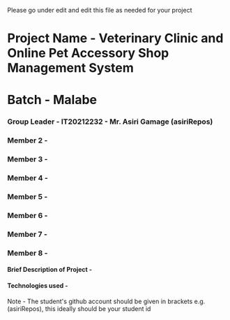 Please go under edit and edit this file as needed for your project

# Project Name - Veterinary Clinic and Online Pet Accessory Shop Management System
# Batch - Malabe
### Group Leader - IT20212232 - Mr. Asiri Gamage (asiriRepos)
### Member 2 - 
### Member 3 - 
### Member 4 - 
### Member 5 - 
### Member 6 - 
### Member 7 - 
### Member 8 - 

#### Brief Description of Project - 
#### Technologies used - 

Note - The student's github account should be given in brackets e.g. (asiriRepos), this ideally should be your student id 

